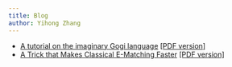 ```yaml
---
title: Blog
author: Yihong Zhang
---
```

* [A tutorial on the imaginary Gogi language](egg-sharp-tutorial.html) [\[PDF version\]](egg-sharp-tutorial.pdf)
* [A Trick that Makes Classical E-Matching Faster](ematch-trick.html) [\[PDF version\]](ematch-trick.pdf)